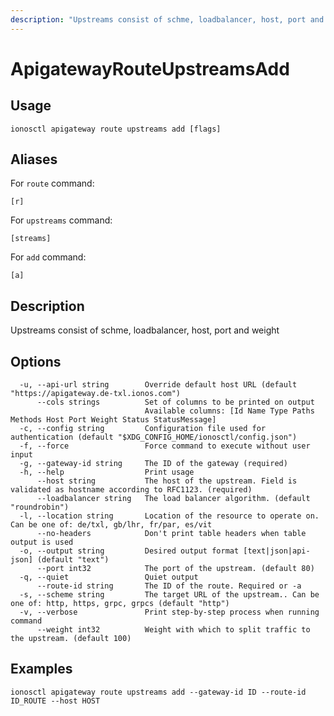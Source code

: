 ```yaml
---
description: "Upstreams consist of schme, loadbalancer, host, port and weight"
---
```


# ApigatewayRouteUpstreamsAdd

## Usage

```text
ionosctl apigateway route upstreams add [flags]
```

## Aliases

For `route` command:

```text
[r]
```

For `upstreams` command:

```text
[streams]
```

For `add` command:

```text
[a]
```

## Description

Upstreams consist of schme, loadbalancer, host, port and weight

## Options

```text
  -u, --api-url string        Override default host URL (default "https://apigateway.de-txl.ionos.com")
      --cols strings          Set of columns to be printed on output 
                              Available columns: [Id Name Type Paths Methods Host Port Weight Status StatusMessage]
  -c, --config string         Configuration file used for authentication (default "$XDG_CONFIG_HOME/ionosctl/config.json")
  -f, --force                 Force command to execute without user input
  -g, --gateway-id string     The ID of the gateway (required)
  -h, --help                  Print usage
      --host string           The host of the upstream. Field is validated as hostname according to RFC1123. (required)
      --loadbalancer string   The load balancer algorithm. (default "roundrobin")
  -l, --location string       Location of the resource to operate on. Can be one of: de/txl, gb/lhr, fr/par, es/vit
      --no-headers            Don't print table headers when table output is used
  -o, --output string         Desired output format [text|json|api-json] (default "text")
      --port int32            The port of the upstream. (default 80)
  -q, --quiet                 Quiet output
      --route-id string       The ID of the route. Required or -a
  -s, --scheme string         The target URL of the upstream.. Can be one of: http, https, grpc, grpcs (default "http")
  -v, --verbose               Print step-by-step process when running command
      --weight int32          Weight with which to split traffic to the upstream. (default 100)
```

## Examples

```text
ionosctl apigateway route upstreams add --gateway-id ID --route-id ID_ROUTE --host HOST
```

